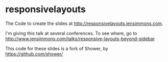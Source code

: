 responsivelayouts
=================

The Code to create the slides at http://responsivelayouts.jensimmons.com.

I'm giving this talk at several conferences. To see where, go to
http://www.jensimmons.com/talks/responsive-layouts-beyond-sidebar

This code for these slides is a fork of Shower, by 
https://github.com/shower/
